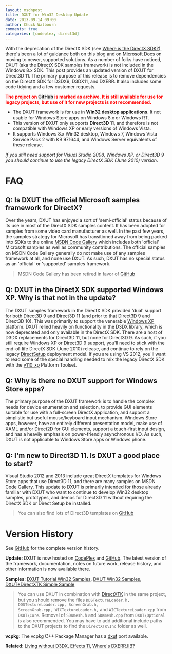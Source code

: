 ```yaml
---
layout: msdnpost
title: DXUT for Win32 Desktop Update
date: 2013-09-14 09:00
author: Chuck Walbourn
comments: true
categories: [codeplex, direct3d]
---
```

With the deprecation of the DirectX SDK (see <a href="https://aka.ms/dxsdk">Where is the DirectX SDK?</a>), there's been a lot of guidance both on this blog and on <a href="https://docs.microsoft.com/en-us/windows/desktop/directx-sdk--august-2009-">Microsoft Docs</a> on moving to newer, supported solutions. As a number of folks have noticed, DXUT (aka the DirectX SDK samples framework) is not included in the Windows 8.x SDK.  This post provides an updated version of DXUT for Direct3D 11. The primary purpose of this release is to remove dependencies on the DirectX SDK for D3DX9, D3DX11, and DXERR. It also includes some code tidying and a few customer requests.
<!--more-->

<span style="color:red">**The project on [GitHub](https://github.com/Microsoft/DXUT) is marked as archive. It is still available for use for legacy projects, but use of it for new projects is not recommended.**</span>

<ul>
<li>The DXUT framework is for use in <strong>Win32 desktop applications</strong>. It not usable for Windows Store apps on Windows 8.x or Windows RT.</li>
<li>This version of DXUT only supports <strong>Direct3D 11</strong>, and therefore is not compatible with Windows XP or early versions of Windows Vista.</li>
<li>It supports Windows 8.x Win32 desktop, Windows 7, Windows Vista Service Pack 2 with KB 971644, and Windows Server equivalents of these release.</li>
</ul>

<em>If you still need support for Visual Studio 2008, Windows XP, or Direct3D 9 you should continue to use the legacy DirectX SDK (June 2010) version</em>.

<h1>FAQ</h1>

<h2>Q: Is DXUT the official Microsoft samples framework for DirectX?</h2>

Over the years, DXUT has enjoyed a sort of 'semi-official' status because of its use in most of the DirectX SDK samples content. It has been adopted for samples from some video card manufacturer as well. In the past few years, the samples strategy for Microsoft has transitioned away from being packed into SDKs to the online <a href="http://code.msdn.microsoft.com/">MSDN Code Gallery</a> which includes both 'official' Microsoft samples as well as community contributions.  The official samples on MSDN Code Gallery generally do not make use of any samples framework at all, and none use DXUT.  As such, DXUT has no special status as an 'official' or 'supported' samples framework.

> MSDN Code Gallery has been retired in favor of [GitHub](https://github.com/Microsoft/)

<h2>Q: DXUT in the DirectX SDK supported Windows XP. Why is that not in the update?</h2>

The DXUT samples framework in the DirectX SDK provided 'dual' support for both Direct3D 9 and Direct3D 11 (and prior to that Direct3D 9 and Direct3D 10).  This was primarily to support the venerable <a href="https://walbourn.github.io/goodbye-to-an-old-friend/">Windows XP</a> platform. DXUT relied heavily on functionality in the D3DX library, which is now deprecated and only available in the DirectX SDK. There are a host of D3DX replacements for Direct3D 11, but none for Direct3D 9. As such, if you still require Windows XP or Direct3D 9 support, you'll need to stick with the end-of-life DirectX SDK (June 2010) release, and continue to rely on the legacy <a href="https://walbourn.github.io/not-so-direct-setup/">DirectSetup</a> deployment model. If you are using VS 2012, you'll want to read some of the special handling needed to mix the legacy DirectX SDK with the <a href="https://walbourn.github.io/visual-studio-2012-update-1/">v110_xp</a> Platform Toolset.

<h2>Q: Why is there no DXUT support for Windows Store apps?</h2>

The primary purpose of the DXUT framework is to handle the complex needs for device enumeration and selection, to provide GUI elements suitable for use with a full-screen DirectX application, and support a simplistic but useful mouse/keyboard input mechanism. Windows Store apps, however, have an entirely different presentation model, make use of XAML and/or Direct2D for GUI elements, support a touch-first input design, and has a heavily emphasis on power-friendly asynchronous I/O. As such, DXUT is not applicable to Windows Store apps or Windows phone.

<h2>Q: I'm new to Direct3D 11. Is DXUT a good place to start?</h2>

Visual Studio 2012 and 2013 include great DirectX templates for Windows Store apps that use Direct3D 11, and there are many samples on MSDN Code Gallery. This update to DXUT is primarily intended for those already familiar with DXUT who want to continue to develop Win32 desktop samples, prototypes, and demos for Direct3D 11 without requiring the DirectX SDK or Direct Setup be installed.

> You can also find lots of Direct3D templates on [GitHub](https://github.com/walbourn/directx-vs-templates)

<h1>Version History</h1>

See [GitHub](https://github.com/microsoft/DXUT/blob/main/HISTORY.md) for the complete version history.

<strong>Update: </strong>DXUT is now hosted on <a href="https://dxut.codeplex.com/">CodePlex</a> and <a href="https://github.com/Microsoft/DXUT">GitHub</a>. The latest version of the framework, documentation, notes on future work, release history, and other information is now available there.

<strong>Samples</strong>: <a href="https://github.com/walbourn/directx-sdk-samples/tree/main/Direct3D11TutorialsDXUT">DXUT Tutorial Win32 Samples</a>, <a href="https://github.com/walbourn/directx-sdk-samples">DXUT Win32 Samples</a>, <a href="http://code.msdn.microsoft.com/DXUTDirectXTK-Simple-Win32-9cf797e9">DXUT+DirectXTK Simple Sample</a>

> You can use DXUT in combination with <a href="http://go.microsoft.com/fwlink/?LinkId=248929">DirectXTK</a> in the same project, but you should remove the files <code>DDSTextureLoader.h, DDSTextureLoader.cpp, ScreenGrab.h, ScreenGrab.cpp, WICTextureLoader.h,</code> and <code>WICTextureLoader.cpp</code> from ``DXUT\Core``. Removal of <code>SDKmesh.h</code> and <code>SDKmesh.cpp</code> from ``DXUT\Optional`` is also recommended. You may have to add additional include paths to the DXUT projects to find the ``DirectXTK\Inc`` folder as well.

<strong>vcpkg</strong>: The vcpkg C++ Package Manager has a [dxut](https://github.com/microsoft/vcpkg/tree/master/ports/dxut) port available.

<strong>Related:</strong> <a href="https://walbourn.github.io/living-without-d3dx/">Living without D3DX</a>, <a href="https://walbourn.github.io/effects-for-direct3d-11-update/">Effects 11</a>, <a href="https://walbourn.github.io/wheres-dxerr-lib/">Where's DXERR.lIB?</a>
